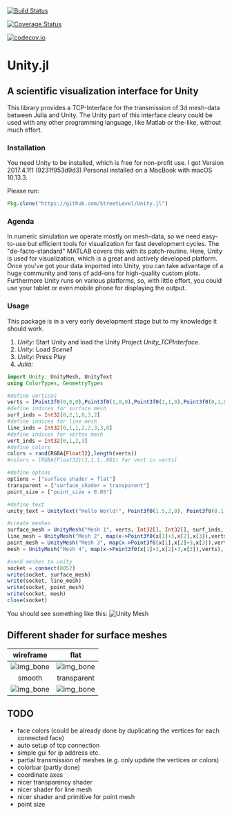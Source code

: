 [![Build Status](https://travis-ci.org/StreetLevel/Unity.jl.svg?branch=master)](https://travis-ci.org/StreetLevel/Unity.jl)

[![Coverage Status](https://coveralls.io/repos/StreetLevel/Unity.jl/badge.svg?branch=master&service=github)](https://coveralls.io/github/StreetLevel/Unity.jl?branch=master)

[![codecov.io](http://codecov.io/github/StreetLevel/Unity.jl/coverage.svg?branch=master)](http://codecov.io/github/StreetLevel/Unity.jl?branch=master)

# Unity.jl 
## A scientific visualization interface for Unity

This library provides a TCP-Interface for the transmission of 3d mesh-data between Julia and Unity. The Unity part of this interface cleary could be used with any other programming language, like Matlab or the-like, without much effort. 


### Installation

You need Unity to be installed, which is free for non-profit use. I got Version 2017.4.1f1 (9231f953d9d3) Personal installed on a MacBook with macOS 10.13.3.

Please run:
```Julia
Pkg.clone("https://github.com/StreetLevel/Unity.jl")
```

### Agenda

In numeric simulation we operate mostly on mesh-data, so we need easy-to-use but efficient tools for visualization for fast development cycles. The "de-facto-standard" MATLAB covers this with its patch-routine. Here, Unity is used for visualization, which is a great and actively developed platform. Once you've got your data imported into Unity, you can take advantage of a huge community and tons of add-ons for high-quality custom plots. Furthermore Unity runs on various platforms, so, with little effort, you could use your tablet or even mobile phone for displaying the output.

### Usage

This package is in a very early development stage but to my knowledge it should work.

1. *Unity:* Start Unity and load the Unity Project *Unity_TCPInterface*.
2. *Unity:* Load *Scene1*
3. *Unity:* Press Play
4. *Julia:* 
```Julia
import Unity: UnityMesh, UnityText
using ColorTypes, GeometryTypes

#define vertices
verts = [Point3f0(0,0,0),Point3f0(1,0,0),Point3f0(1,1,0),Point3f0(0,1,0)]
#define indices for surface mesh
surf_inds = Int32[0,2,1,0,3,2]
#define indices for line mesh
line_inds = Int32[0,1,1,2,2,3,3,0]
#define indices for vertex mesh
vert_inds = Int32[0,1,2,3]
#define colors
colors = rand(RGBA{Float32},length(verts))
#colors = [RGBA{Float32}(1,1,1,.001) for vert in verts]

#define optons
options = ["surface_shader = flat"]
transparent = ["surface_shader = transparent"]
point_size = ["point_size = 0.05"]

#define text
unity_text = UnityText("Hello World!", Point3f0(1.5,2,0), Point3f0(0.1,0.1,.15), Point3f0(1,1,1))

#create meshes
surface_mesh = UnityMesh("Mesh 1", verts, Int32[], Int32[], surf_inds, colors, options, UnityText[unity_text])
line_mesh = UnityMesh("Mesh 2", map(x->Point3f0(x[1]+3,x[2],x[3]),verts), Int32[], line_inds, Int32[], colors, String[])
point_mesh = UnityMesh("Mesh 3", map(x->Point3f0(x[1],x[2]+3,x[3]),verts), vert_inds, Int32[], Int32[], colors, point_size)
mesh = UnityMesh("Mesh 4", map(x->Point3f0(x[1]+3,x[2]+3,x[3]),verts), vert_inds, line_inds, surf_inds, colors, vcat(point_size,transparent))

#send meshes to unity
socket = connect(8052)
write(socket, surface_mesh)
write(socket, line_mesh)
write(socket, point_mesh)
write(socket, mesh)
close(socket)
```
You should see something like this:
![Unity Mesh](https://github.com/StreetLevel/Unity.jl/blob/master/images/meshes01.png "meshes01.png")

## Different shader for surface meshes

| wireframe                        | flat                         | 
| :------------------------------: |:----------------------------:| 
| ![img_bone][img_bone_wireframe]  | ![img_bone][img_bone_flat]   | 
|smooth                            |transparent                   |
|![img_bone][img_bone_smooth]      |![img_bone][img_bone_transparent]|

[img_bone_wireframe]: https://github.com/StreetLevel/Unity.jl/blob/master/images/bone_wireframe_shader.png "wireframe shader"
[img_bone_flat]: https://github.com/StreetLevel/Unity.jl/blob/master/images/bone_flat_shader.png "flat_shader"
[img_bone_smooth]: https://github.com/StreetLevel/Unity.jl/blob/master/images/bone_smooth_shader.png "smooth shader"
[img_bone_transparent]: https://github.com/StreetLevel/Unity.jl/blob/master/images/bone_transparent_shader.png "transparent shader"

## TODO

* face colors (could be already done by duplicating the vertices for each connected face)
* auto setup of tcp connection
* simple gui for ip address etc.
* partial transmission of meshes (e.g. only update the vertices or colors)
* colorbar (partly done)
* coordinate axes
* nicer transparency shader
* nicer shader for line mesh
* nicer shader and primitive for point mesh
* point size

